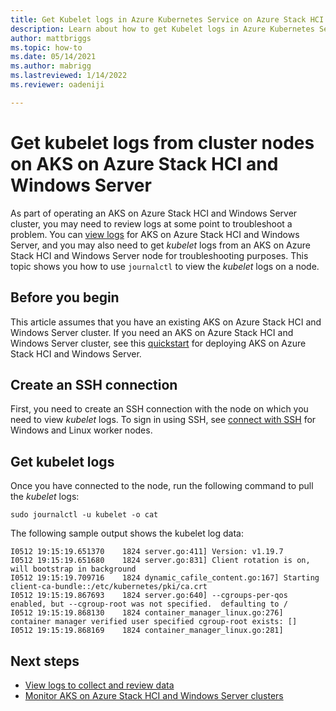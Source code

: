 ```yaml
---
title: Get Kubelet logs in Azure Kubernetes Service on Azure Stack HCI
description: Learn about how to get Kubelet logs in Azure Kubernetes Service on Azure Stack HCI.
author: mattbriggs
ms.topic: how-to
ms.date: 05/14/2021
ms.author: mabrigg 
ms.lastreviewed: 1/14/2022
ms.reviewer: oadeniji

---
```


# Get kubelet logs from cluster nodes on AKS on Azure Stack HCI and Windows Server

As part of operating an AKS on Azure Stack HCI and Windows Server cluster, you may need to review logs at some point to troubleshoot a problem. You can [view logs](./view-logs.md) for AKS on Azure Stack HCI and Windows Server, and you may also need to get _kubelet_ logs from an AKS on Azure Stack HCI and Windows Server node for troubleshooting purposes. This topic shows you how to use `journalctl` to view the _kubelet_ logs on a node.

## Before you begin

This article assumes that you have an existing AKS on Azure Stack HCI and Windows Server cluster. If you need an AKS on Azure Stack HCI and Windows Server cluster, see this [quickstart](kubernetes-walkthrough-powershell.md) for deploying AKS on Azure Stack HCI and Windows Server.

## Create an SSH connection

First, you need to create an SSH connection with the node on which you need to view _kubelet_ logs. To sign in using SSH, see [connect with SSH](./ssh-connection.md) for Windows and Linux worker nodes.

## Get kubelet logs

Once you have connected to the node, run the following command to pull the _kubelet_ logs:

```console
sudo journalctl -u kubelet -o cat
```
The following sample output shows the kubelet log data:

```output
I0512 19:15:19.651370    1824 server.go:411] Version: v1.19.7
I0512 19:15:19.651680    1824 server.go:831] Client rotation is on, will bootstrap in background
I0512 19:15:19.709716    1824 dynamic_cafile_content.go:167] Starting client-ca-bundle::/etc/kubernetes/pki/ca.crt
I0512 19:15:19.867693    1824 server.go:640] --cgroups-per-qos enabled, but --cgroup-root was not specified.  defaulting to /
I0512 19:15:19.868130    1824 container_manager_linux.go:276] container manager verified user specified cgroup-root exists: []
I0512 19:15:19.868169    1824 container_manager_linux.go:281]
```

## Next steps

- [View logs to collect and review data](./view-logs.md) 
- [Monitor AKS on Azure Stack HCI and Windows Server clusters](./monitor-logging.md)
